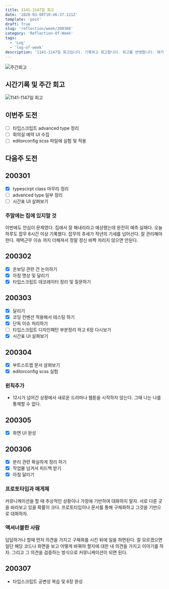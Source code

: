 ```yaml
---
title: 1141-1147일 회고
date: '2020-03-08T10:46:37.121Z'
template: 'post'
draft: True
slug: 'reflection/week/200308'
category: 'Reflection-Of-Week'
tags:
  - 'Log'
  - 'log-of-week'
description: '1141-1147일 회고입니다. 기록하고 회고합니다. 회고를 반영합니다. 제가 자라는 방식입니다.'
---
```

![주간회고](https://imgur.com/PwMHNaY.png)


## 시간기록 및 주간 회고 

![1141-1147일 회고](.png)


## 이번주 도전

- [ ] 타입스크립트 advanced type 정리 
- [ ] 회의실 예약 UI 수집 
- [ ] editorconfig scss 파일에 실험 및 적용 

## 다음주 도전

 
## 200301
- [x] typescirpt class 마무리 정리 
- [ ] advanced type 일부 정리
- [ ] 시간표 UI 살펴보기 
### 주말에는 집에 있지말 것 
이번에도 안심이 문제였다. 집에서 잘 해내리라고 예상했는데 완전히 예측 실패다. 오늘 하루도 잡무 6시간 이상 기록했다. 잡무의 추세가 작년의 기세를 넘어선다. 잘 관리해야 한다. 재택근무 이슈 까지 더해져서 정말 정신 바짝 차리지 않으면 안된다.

## 200302
- [x] 온보딩 관련 건 논의하기 
- [x] 아침 명상 및 달리기 
- [x] 타입스크립트 데코레이터 정리 및 질문하기 

## 200303 
- [x] 달리기 
- [x] 코딩 컨벤션 적용해서 테스팅 하기 
- [x] 단독 이슈 처리하기
- [ ] 타입스크립트 디자인패턴 부분정리 하고 6장 다시보기
- [x] 시간표 UI 살펴보기 

## 200304
- [x] 부트스트랩 문서 살펴보기 
- [x] editorconfig scss 실험 

### 윈칙추가
- 12시가 넘어간 상황에서 새로운 드라마나 웹툰을 시작하지 않는다. 그때 나는 나를 통제할 수 없다. 

## 200305
- [x] 화면 UI 완성

## 200306 
- [x] 분리 관련 확실하게 정리 하기 
- [x] 작업물 넘겨서 피드백 받기 
- [x] 아침 달리기 

### 프로토타입과 매게체
커뮤니케이션을 할 때 추상적인 상황이나 가정에 기반하여 대화하지 말자. 서로 다른 곳을 바라보고 있을 확률이 크다.  프로토타입이나 문서를 통해 구체화하고 그것을 기반으로 대화하자. 

### 액셔너블한 사람
답답하거나 할때 먼저 의견을 가지고 구체화를 시킨 뒤에 일을 하면된다. 잘 모르겠으면 일단 해당 코드나 화면을 보고 어떻게 바꿔야 할지에 대한 내 의견을 가지고 이야기를 하자. 그리고 그 의견을 검증하는 방식으로 커뮤니케이션이 되면 된다. 

## 200307
- 타입스크립트 공변성 복습 및 6장 완성